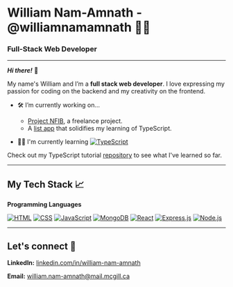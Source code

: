 # William Nam-Amnath - @williamnamamnath 👨‍💻

### Full-Stack Web Developer 


--------


***Hi there!*** 👋 


My name's William and I’m a **full stack web developer**. I love expressing my passion for coding on the backend and my creativity on the frontend. 

- 🛠️ I’m currently working on...
  - [Project NFIB](https://github.com/williamnamamnath/project-nfib), a freelance project. 
  - A [list app](https://github.com/williamnamamnath/list-app) that solidifies my learning of TypeScript.


- 👨‍💻 I'm currently learning <a href="#"><img alt="TypeScript" src="https://img.shields.io/badge/TypeScript-007ACC.svg?logo=typescript&logoColor=white"></a> 

Check out my TypeScript tutorial [repository](https://github.com/williamnamamnath/typescript-tutorial) to see what I've learned so far.



------------

## My Tech Stack 📈

**Programming Languages**

<a href="#"><img alt="HTML" src="https://img.shields.io/badge/HTML-E34F26.svg?logo=html5&logoColor=white"></a>
<a href="#"><img alt="CSS" src="https://img.shields.io/badge/CSS-1572B6.svg?logo=css3&logoColor=white"></a>
<a href="#"><img alt="JavaScript" src="https://img.shields.io/badge/JavaScript-F7DF1E.svg?logo=javascript&logoColor=black"></a>
<a href="#"><img alt="MongoDB" src ="https://img.shields.io/badge/MongoDB-4ea94b.svg?logo=mongodb&logoColor=white"></a>
<a href="#"><img alt="React" src="https://img.shields.io/badge/React-20232a.svg?logo=react&logoColor=%2361DAFB"></a>
<a href="#"><img alt="Express.js" src="https://img.shields.io/badge/Express.js-404d59.svg?logo=express&logoColor=white"></a>
<a href="#"><img alt="Node.js" src="https://img.shields.io/badge/Node.js-43853D.svg?logo=node.js&logoColor=white"></a>

------------

## Let's connect 🤝 

 

**LinkedIn:** [linkedin.com/in/william-nam-amnath](linkedin.com/in/william-nam-amnath) 

**Email:** william.nam-amnath@mail.mcgill.ca

